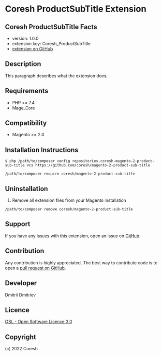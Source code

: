 Coresh ProductSubTitle Extension
=====================
Coresh ProductSubTitle
Facts
-----
- version: 1.0.0
- extension key: Coresh_ProductSubTitle
- [extension on GitHub](https://github.com/coresh/magento-2-product-sub-title)

Description
-----------
This paragraph describes what the extension does.

Requirements
------------
- PHP >= 7.4
- Mage_Core

Compatibility
-------------
- Magento >= 2.0

Installation Instructions
-------------------------
```
$ php /path/to/composer config repositories.coresh-magento-2-product-sub-title vcs https://github.com/coresh/magento-2-product-sub-title
```

```
/path/to/composer require coresh/magento-2-product-sub-title
```

Uninstallation
--------------
1. Remove all extension files from your Magento installation
```
/path/to/composer remove coresh/magento-2-product-sub-title
```

Support
-------
If you have any issues with this extension, open an issue on [GitHub](https://github.com/coresh/magento-2-product-sub-title/issues).

Contribution
------------
Any contribution is highly appreciated. The best way to contribute code is to open a [pull request on GitHub](https://help.github.com/articles/using-pull-requests).

Developer
---------
Dmitrii Dmitriev

Licence
-------
[OSL - Open Software Licence 3.0](http://opensource.org/licenses/osl-3.0.php)

Copyright
---------
(c) 2022 Coresh
